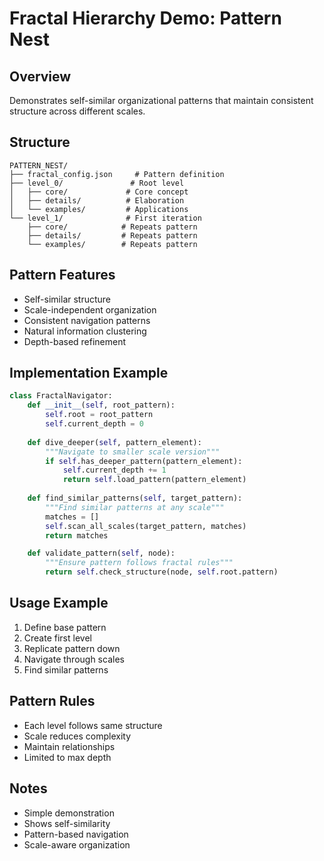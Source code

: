 # Fractal Hierarchy Demo: Pattern Nest

## Overview
Demonstrates self-similar organizational patterns that maintain consistent structure across different scales.

## Structure
```
PATTERN_NEST/
├── fractal_config.json     # Pattern definition
├── level_0/               # Root level
│   ├── core/             # Core concept
│   ├── details/          # Elaboration
│   └── examples/         # Applications
└── level_1/              # First iteration
    ├── core/            # Repeats pattern
    ├── details/         # Repeats pattern
    └── examples/        # Repeats pattern
```

## Pattern Features
- Self-similar structure
- Scale-independent organization
- Consistent navigation patterns
- Natural information clustering
- Depth-based refinement

## Implementation Example
```python
class FractalNavigator:
    def __init__(self, root_pattern):
        self.root = root_pattern
        self.current_depth = 0
        
    def dive_deeper(self, pattern_element):
        """Navigate to smaller scale version"""
        if self.has_deeper_pattern(pattern_element):
            self.current_depth += 1
            return self.load_pattern(pattern_element)
    
    def find_similar_patterns(self, target_pattern):
        """Find similar patterns at any scale"""
        matches = []
        self.scan_all_scales(target_pattern, matches)
        return matches

    def validate_pattern(self, node):
        """Ensure pattern follows fractal rules"""
        return self.check_structure(node, self.root.pattern)
```

## Usage Example
1. Define base pattern
2. Create first level
3. Replicate pattern down
4. Navigate through scales
5. Find similar patterns

## Pattern Rules
- Each level follows same structure
- Scale reduces complexity
- Maintain relationships
- Limited to max depth

## Notes
- Simple demonstration
- Shows self-similarity
- Pattern-based navigation
- Scale-aware organization